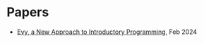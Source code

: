 # Papers

- [Evy, a New Approach to Introductory Programming], Feb 2024

[Evy, a New Approach to Introductory Programming]: evy-2401.pdf
